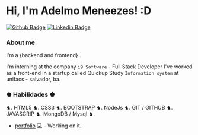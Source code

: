 # Hi, I'm Adelmo Meneezes! :D

[![Github Badge](https://img.shields.io/badge/-Github-000?style=flat-square&logo=Github&logoColor=white&link=https://github.com/AdelmoMenezes123)](https://github.com/AdelmoMenezes123)
[![Linkedin Badge](https://img.shields.io/badge/-LinkedIn-blue?style=flat-square&logo=Linkedin&logoColor=white&link=https://www.linkedin.com/in/adelmomenezes/)](https://www.linkedin.com/in/AdelmoMenezes/)

### About me
I'm a {backend and frontend} .

I'm interning at the company ```i9 Software``` - Full Stack Developer
I've worked as a front-end in a startup called Quickup
Study ``` Information system ``` at unifacs - salvador, ba.

### ♚ Habilidades ♚
 ♞. HTML5 ♞. CSS3 ♞. BOOTSTRAP ♞.  NodeJs ♞. GIT / GITHUB ♞. JAVASCRIP ♞. MongoDB / Mysql ♞.

- [portfolio](https://cadelmo.vercel.app/) 💻 - Working on it.
